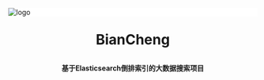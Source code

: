 <p align="center">
    <div style ="background-color: white">
        <img alt="logo" src="https://gitee.com/tangchao132/personal-picture-bed/raw/master/img/biancheng.jpg">
	</div>
</p>
<h1 align="center" style="margin: 30px 0 30px; font-weight: bold;">BianCheng</h1>
<h4 align="center">基于Elasticsearch倒排索引的大数据搜索项目</h4>



